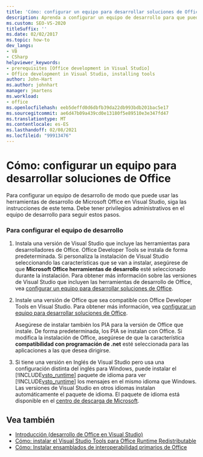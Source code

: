 ```yaml
---
title: 'Cómo: configurar un equipo para desarrollar soluciones de Office'
description: Aprenda a configurar un equipo de desarrollo para que pueda usar las herramientas de desarrollo de Microsoft Office en Visual Studio.
ms.custom: SEO-VS-2020
titleSuffix: ''
ms.date: 02/02/2017
ms.topic: how-to
dev_langs:
- VB
- CSharp
helpviewer_keywords:
- prerequisites [Office development in Visual Studio]
- Office development in Visual Studio, installing tools
author: John-Hart
ms.author: johnhart
manager: jmartens
ms.workload:
- office
ms.openlocfilehash: eeb5deffd0d6dbfb39da22db993bdb201bac5e17
ms.sourcegitcommit: ae6d47b09a439cd0e13180f5e89510e3e347fd47
ms.translationtype: MT
ms.contentlocale: es-ES
ms.lasthandoff: 02/08/2021
ms.locfileid: "99913476"
---
```

# <a name="how-to-configure-a-computer-to-develop-office-solutions"></a>Cómo: configurar un equipo para desarrollar soluciones de Office
  Para configurar un equipo de desarrollo de modo que puede usar las herramientas de desarrollo de Microsoft Office en Visual Studio, siga las instrucciones de este tema. Debe tener privilegios administrativos en el equipo de desarrollo para seguir estos pasos.

### <a name="to-configure-the-development-computer"></a>Para configurar el equipo de desarrollo

1. Instala una versión de Visual Studio que incluye las herramientas para desarrolladores de Office. Office Developer Tools se instala de forma predeterminada. Si personaliza la instalación de Visual Studio seleccionando las características que se van a instalar, asegúrese de que **Microsoft Office herramientas de desarrollo** esté seleccionado durante la instalación. Para obtener más información sobre las versiones de Visual Studio que incluyen las herramientas de desarrollo de Office, vea [configurar un equipo para desarrollar soluciones de Office](../vsto/configuring-a-computer-to-develop-office-solutions.md).

2. Instale una versión de Office que sea compatible con Office Developer Tools en Visual Studio. Para obtener más información, vea [configurar un equipo para desarrollar soluciones de Office](../vsto/configuring-a-computer-to-develop-office-solutions.md).

     Asegúrese de instalar también los PIA para la versión de Office que instale. De forma predeterminada, los PIA se instalan con Office. Si modifica la instalación de Office, asegúrese de que la característica **compatibilidad con programación de .net** esté seleccionada para las aplicaciones a las que desea dirigirse.

3. Si tiene una versión en Inglés de Visual Studio pero usa una configuración distinta del inglés para Windows, puede instalar el [!INCLUDE[vsto_runtime](../vsto/includes/vsto-runtime-md.md)] paquete de idioma para ver [!INCLUDE[vsto_runtime](../vsto/includes/vsto-runtime-md.md)] los mensajes en el mismo idioma que Windows. Las versiones de Visual Studio en otros idiomas instalan automáticamente el paquete de idioma. El paquete de idioma está disponible en el [centro de descarga de Microsoft](https://www.microsoft.com/download/details.aspx?id=54246).

## <a name="see-also"></a>Vea también

- [Introducción &#40;desarrollo de Office en Visual Studio&#41;](../vsto/getting-started-office-development-in-visual-studio.md)
- [Cómo: instalar el Visual Studio Tools para Office Runtime Redistributable](../vsto/how-to-install-the-visual-studio-tools-for-office-runtime-redistributable.md)
- [Cómo: Instalar ensamblados de interoperabilidad primarios de Office](../vsto/how-to-install-office-primary-interop-assemblies.md)
